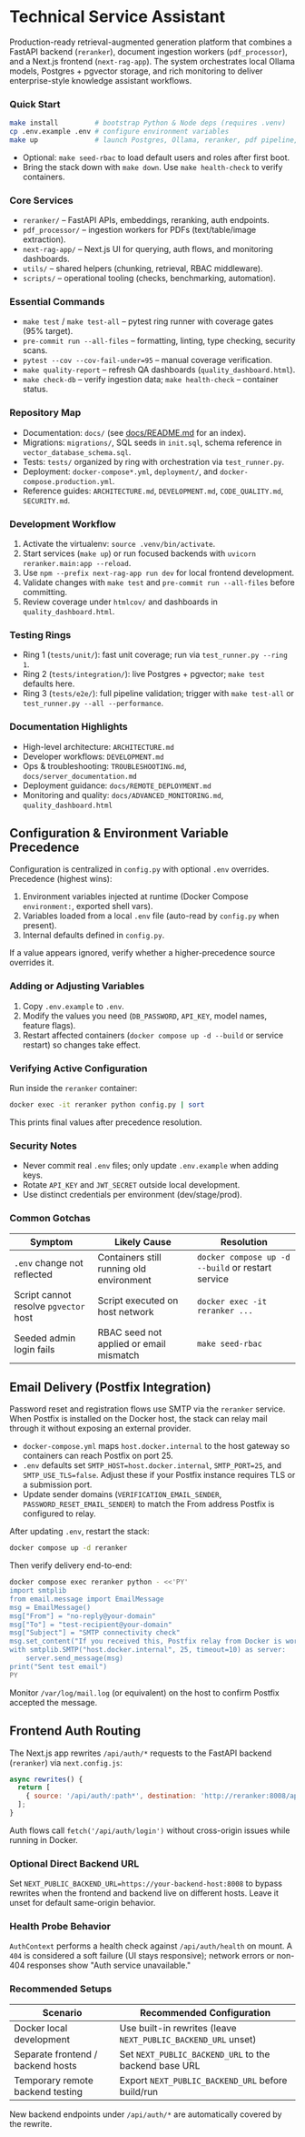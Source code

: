 # Technical Service Assistant

Production-ready retrieval-augmented generation platform that combines a FastAPI backend (`reranker`), document ingestion workers (`pdf_processor`), and a Next.js frontend (`next-rag-app`). The system orchestrates local Ollama models, Postgres + pgvector storage, and rich monitoring to deliver enterprise-style knowledge assistant workflows.

### Quick Start
```bash
make install         # bootstrap Python & Node deps (requires .venv)
cp .env.example .env # configure environment variables
make up              # launch Postgres, Ollama, reranker, pdf pipeline, frontend
```
- Optional: `make seed-rbac` to load default users and roles after first boot.
- Bring the stack down with `make down`. Use `make health-check` to verify containers.

### Core Services
- `reranker/` – FastAPI APIs, embeddings, reranking, auth endpoints.
- `pdf_processor/` – ingestion workers for PDFs (text/table/image extraction).
- `next-rag-app/` – Next.js UI for querying, auth flows, and monitoring dashboards.
- `utils/` – shared helpers (chunking, retrieval, RBAC middleware).
- `scripts/` – operational tooling (checks, benchmarking, automation).

### Essential Commands
- `make test` / `make test-all` – pytest ring runner with coverage gates (95% target).
- `pre-commit run --all-files` – formatting, linting, type checking, security scans.
- `pytest --cov --cov-fail-under=95` – manual coverage verification.
- `make quality-report` – refresh QA dashboards (`quality_dashboard.html`).
- `make check-db` – verify ingestion data; `make health-check` – container status.

### Repository Map
- Documentation: `docs/` (see [docs/README.md](docs/README.md) for an index).
- Migrations: `migrations/`, SQL seeds in `init.sql`, schema reference in `vector_database_schema.sql`.
- Tests: `tests/` organized by ring with orchestration via `test_runner.py`.
- Deployment: `docker-compose*.yml`, `deployment/`, and `docker-compose.production.yml`.
- Reference guides: `ARCHITECTURE.md`, `DEVELOPMENT.md`, `CODE_QUALITY.md`, `SECURITY.md`.

### Development Workflow
1. Activate the virtualenv: `source .venv/bin/activate`.
2. Start services (`make up`) or run focused backends with `uvicorn reranker.main:app --reload`.
3. Use `npm --prefix next-rag-app run dev` for local frontend development.
4. Validate changes with `make test` and `pre-commit run --all-files` before committing.
5. Review coverage under `htmlcov/` and dashboards in `quality_dashboard.html`.

### Testing Rings
- Ring 1 (`tests/unit/`): fast unit coverage; run via `test_runner.py --ring 1`.
- Ring 2 (`tests/integration/`): live Postgres + pgvector; `make test` defaults here.
- Ring 3 (`tests/e2e/`): full pipeline validation; trigger with `make test-all` or `test_runner.py --all --performance`.

### Documentation Highlights
- High-level architecture: `ARCHITECTURE.md`
- Developer workflows: `DEVELOPMENT.md`
- Ops & troubleshooting: `TROUBLESHOOTING.md`, `docs/server_documentation.md`
- Deployment guidance: `docs/REMOTE_DEPLOYMENT.md`
- Monitoring and quality: `docs/ADVANCED_MONITORING.md`, `quality_dashboard.html`

## Configuration & Environment Variable Precedence

Configuration is centralized in `config.py` with optional `.env` overrides. Precedence (highest wins):

1. Environment variables injected at runtime (Docker Compose `environment:`, exported shell vars).
2. Variables loaded from a local `.env` file (auto-read by `config.py` when present).
3. Internal defaults defined in `config.py`.

If a value appears ignored, verify whether a higher-precedence source overrides it.

### Adding or Adjusting Variables
1. Copy `.env.example` to `.env`.
2. Modify the values you need (`DB_PASSWORD`, `API_KEY`, model names, feature flags).
3. Restart affected containers (`docker compose up -d --build` or service restart) so changes take effect.

### Verifying Active Configuration
Run inside the `reranker` container:
```bash
docker exec -it reranker python config.py | sort
```
This prints final values after precedence resolution.

### Security Notes
- Never commit real `.env` files; only update `.env.example` when adding keys.
- Rotate `API_KEY` and `JWT_SECRET` outside local development.
- Use distinct credentials per environment (dev/stage/prod).

### Common Gotchas
| Symptom | Likely Cause | Resolution |
|---------|--------------|-----------|
| `.env` change not reflected | Containers still running old environment | `docker compose up -d --build` or restart service |
| Script cannot resolve `pgvector` host | Script executed on host network | `docker exec -it reranker ...` |
| Seeded admin login fails | RBAC seed not applied or email mismatch | `make seed-rbac` |

## Email Delivery (Postfix Integration)

Password reset and registration flows use SMTP via the `reranker` service. When Postfix is installed on the Docker host, the stack can relay mail through it without exposing an external provider.

- `docker-compose.yml` maps `host.docker.internal` to the host gateway so containers can reach Postfix on port 25.
- `.env` defaults set `SMTP_HOST=host.docker.internal`, `SMTP_PORT=25`, and `SMTP_USE_TLS=false`. Adjust these if your Postfix instance requires TLS or a submission port.
- Update sender domains (`VERIFICATION_EMAIL_SENDER`, `PASSWORD_RESET_EMAIL_SENDER`) to match the From address Postfix is configured to relay.

After updating `.env`, restart the stack:
```bash
docker compose up -d reranker
```
Then verify delivery end-to-end:
```bash
docker compose exec reranker python - <<'PY'
import smtplib
from email.message import EmailMessage
msg = EmailMessage()
msg["From"] = "no-reply@your-domain"
msg["To"] = "test-recipient@your-domain"
msg["Subject"] = "SMTP connectivity check"
msg.set_content("If you received this, Postfix relay from Docker is working.")
with smtplib.SMTP("host.docker.internal", 25, timeout=10) as server:
    server.send_message(msg)
print("Sent test email")
PY
```
Monitor `/var/log/mail.log` (or equivalent) on the host to confirm Postfix accepted the message.

## Frontend Auth Routing

The Next.js app rewrites `/api/auth/*` requests to the FastAPI backend (`reranker`) via `next.config.js`:

```javascript
async rewrites() {
  return [
    { source: '/api/auth/:path*', destination: 'http://reranker:8008/api/auth/:path*' }
  ];
}
```

Auth flows call `fetch('/api/auth/login')` without cross-origin issues while running in Docker.

### Optional Direct Backend URL
Set `NEXT_PUBLIC_BACKEND_URL=https://your-backend-host:8008` to bypass rewrites when the frontend and backend live on different hosts. Leave it unset for default same-origin behavior.

### Health Probe Behavior
`AuthContext` performs a health check against `/api/auth/health` on mount. A `404` is considered a soft failure (UI stays responsive); network errors or non-404 responses show "Auth service unavailable."

### Recommended Setups
| Scenario | Recommended Configuration |
|----------|---------------------------|
| Docker local development | Use built-in rewrites (leave `NEXT_PUBLIC_BACKEND_URL` unset) |
| Separate frontend / backend hosts | Set `NEXT_PUBLIC_BACKEND_URL` to the backend base URL |
| Temporary remote backend testing | Export `NEXT_PUBLIC_BACKEND_URL` before build/run |

New backend endpoints under `/api/auth/*` are automatically covered by the rewrite.
